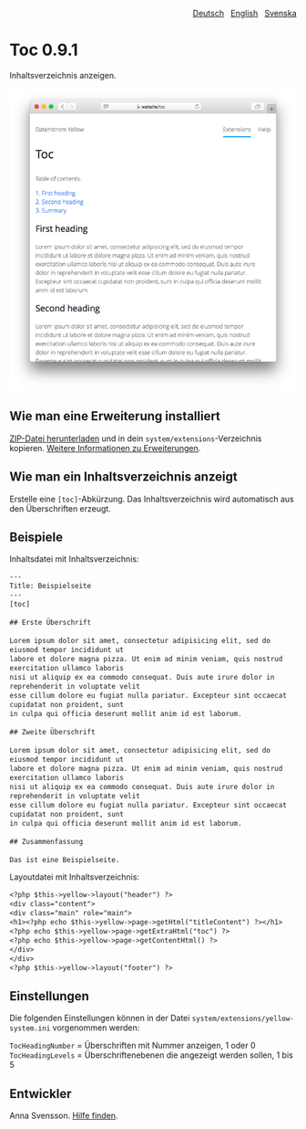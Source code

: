 <p align="right"><a href="README-de.md">Deutsch</a> &nbsp; <a href="README.md">English</a> &nbsp; <a href="README-sv.md">Svenska</a></p>

# Toc 0.9.1

Inhaltsverzeichnis anzeigen.

<p align="center"><img src="SCREENSHOT.png" alt="Bildschirmfoto"></p>

## Wie man eine Erweiterung installiert

[ZIP-Datei herunterladen](https://github.com/annaesvensson/yellow-toc/archive/refs/heads/main.zip) und in dein `system/extensions`-Verzeichnis kopieren. [Weitere Informationen zu Erweiterungen](https://github.com/annaesvensson/yellow-update/tree/main/README-de.md).

## Wie man ein Inhaltsverzeichnis anzeigt

Erstelle eine `[toc]`-Abkürzung. Das Inhaltsverzeichnis wird automatisch aus den Überschriften erzeugt.

## Beispiele

Inhaltsdatei mit Inhaltsverzeichnis:

    ---
    Title: Beispielseite
    ---
    [toc]
    
    ## Erste Überschrift
    
    Lorem ipsum dolor sit amet, consectetur adipisicing elit, sed do eiusmod tempor incididunt ut 
    labore et dolore magna pizza. Ut enim ad minim veniam, quis nostrud exercitation ullamco laboris 
    nisi ut aliquip ex ea commodo consequat. Duis aute irure dolor in reprehenderit in voluptate velit 
    esse cillum dolore eu fugiat nulla pariatur. Excepteur sint occaecat cupidatat non proident, sunt 
    in culpa qui officia deserunt mollit anim id est laborum.
    
    ## Zweite Überschrift
    
    Lorem ipsum dolor sit amet, consectetur adipisicing elit, sed do eiusmod tempor incididunt ut 
    labore et dolore magna pizza. Ut enim ad minim veniam, quis nostrud exercitation ullamco laboris 
    nisi ut aliquip ex ea commodo consequat. Duis aute irure dolor in reprehenderit in voluptate velit 
    esse cillum dolore eu fugiat nulla pariatur. Excepteur sint occaecat cupidatat non proident, sunt 
    in culpa qui officia deserunt mollit anim id est laborum.
    
    ## Zusammenfassung
    
    Das ist eine Beispielseite.

Layoutdatei mit Inhaltsverzeichnis:

    <?php $this->yellow->layout("header") ?>
    <div class="content">
    <div class="main" role="main">
    <h1><?php echo $this->yellow->page->getHtml("titleContent") ?></h1>
    <?php echo $this->yellow->page->getExtraHtml("toc") ?>
    <?php echo $this->yellow->page->getContentHtml() ?>
    </div>
    </div>
    <?php $this->yellow->layout("footer") ?>

## Einstellungen

Die folgenden Einstellungen können in der Datei `system/extensions/yellow-system.ini` vorgenommen werden:

`TocHeadingNumber` = Überschriften mit Nummer anzeigen, 1 oder 0  
`TocHeadingLevels` = Überschriftenebenen die angezeigt werden sollen, 1 bis 5  

## Entwickler

Anna Svensson. [Hilfe finden](https://datenstrom.se/de/yellow/help/).
